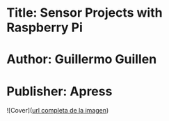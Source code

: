 # Title: Sensor Projects with Raspberry Pi

# Author: Guillermo Guillen

# Publisher: Apress
 
![Cover]([url completa de la imagen](https://github.com/guillengap/sensor-projects-with-raspberry-pi/blob/main/images/book_cover.jpg))
